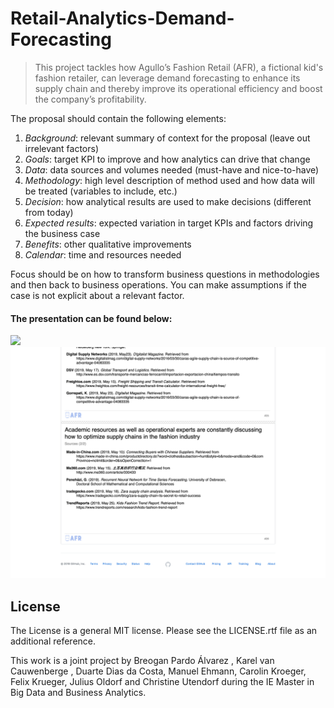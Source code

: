 # Retail-Analytics-Demand-Forecasting

>This project tackles how Agullo’s Fashion Retail (AFR), a fictional kid's fashion retailer, can leverage demand forecasting to enhance its supply chain and thereby improve its operational efficiency and boost the company’s profitability.

The proposal should contain the following elements:

1) *Background*: relevant summary of context for the proposal (leave out irrelevant factors)
2) *Goals*: target KPI to improve and how analytics can drive that change
3) *Data*: data sources and volumes needed (must-have and nice-to-have)
4) *Methodology*: high level description of method used and how data will be treated (variables to include, etc.)
5) *Decision*: how analytical results are used to make decisions (different from today)
6) *Expected results*: expected variation in target KPIs and factors driving the business case
7) *Benefits*: other qualitative improvements
8) *Calendar*: time and resources needed

Focus should be on how to transform business questions in methodologies and then back to business operations. You can make assumptions if the case is not explicit about a relevant factor.

#### The presentation can be found below:


<img src="https://github.com/CaroKr000/Retail-Analytics-Demand-Forecasting/blob/master/readme_pictures_retail/1.png?raw=true" width=fill>
<img src="https://github.com/CaroKr000/Retail-Analytics-Demand-Forecasting/blob/master/readme_pictures_retail/2.png?raw=true" width=fill>


## License
The License is a general MIT license. Please see the LICENSE.rtf file as an additional reference.

This work is a joint project by Breogan Pardo Álvarez , Karel van Cauwenberge , Duarte Dias da Costa, Manuel Ehmann, Carolin Kroeger, Felix Krueger, Julius Oldorf and Christine Utendorf during the IE Master in Big Data and Business Analytics.
